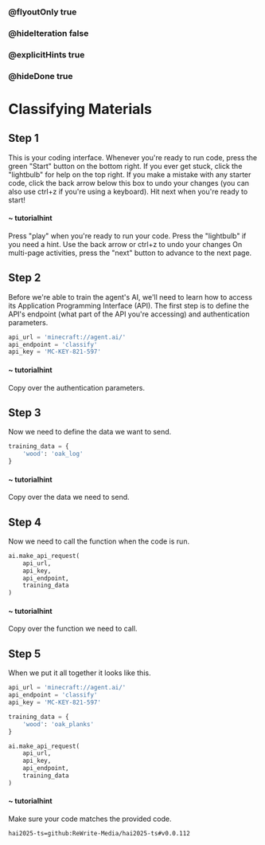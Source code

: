 ### @flyoutOnly true
### @hideIteration false
### @explicitHints true
### @hideDone true

# Classifying Materials

## Step 1
This is your coding interface. Whenever you're ready to run code, press the green "Start" button on the bottom right. If you ever get stuck, click the "lightbulb" for help on the top right. If you make a mistake with any starter code, click the back arrow below this box to undo your changes (you can also use ctrl+z if you're using a keyboard). Hit next when you're ready to start!

#### ~ tutorialhint 
Press "play" when you're ready to run your code.
Press the "lightbulb" if you need a hint.
Use the back arrow or ctrl+z to undo your changes
On multi-page activities, press the "next" button to advance to the next page.

## Step 2
Before we're able to train the agent's AI, we'll need to learn how to access its Application Programming Interface (API). The first step is to define the API's endpoint (what part of the API you're accessing) and authentication parameters.

```python
api_url = 'minecraft://agent.ai/'
api_endpoint = 'classify'
api_key = 'MC-KEY-821-597'
```
#### ~ tutorialhint 
Copy over the authentication parameters.


## Step 3
Now we need to define the data we want to send.

```python
training_data = {
    'wood': 'oak_log'
}
```
#### ~ tutorialhint 
Copy over the data we need to send.

## Step 4
Now we need to call the function when the code is run.

```python
ai.make_api_request(
    api_url,
    api_key,
    api_endpoint,
    training_data
)
```
#### ~ tutorialhint 
Copy over the function we need to call.

## Step 5
When we put it all together it looks like this.

     
```python
api_url = 'minecraft://agent.ai/'
api_endpoint = 'classify'
api_key = 'MC-KEY-821-597'

training_data = {
    'wood': 'oak_planks'
}

ai.make_api_request(
    api_url,
    api_key,
    api_endpoint,
    training_data
)

```  
#### ~ tutorialhint 
Make sure your code matches the provided code.

```package
hai2025-ts=github:ReWrite-Media/hai2025-ts#v0.0.112
```
